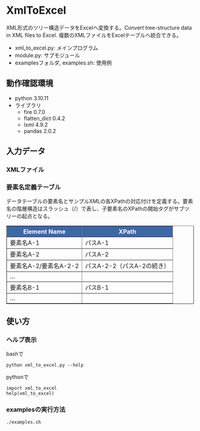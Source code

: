 # XmlToExcel
XML形式のツリー構造データをExcelへ変換する。Convert tree-structure data in XML files to Excel. 複数のXMLファイルをExcelテーブルへ統合できる。

- xml_to_excel.py: メインプログラム
- module.py: サブモジュール
- examplesフォルダ, examples.sh: 使用例

## 動作確認環境
- python 3.10.11
- ライブラリ
  - fire 0.7.0
  - flatten_dict 0.4.2
  - lxml 4.9.2
  - pandas 2.0.2

## 入力データ
### XMLファイル
### 要素名定義テーブル
データテーブルの要素名とサンプルXMLの各XPathの対応付けを定義する。要素名の階層構造はスラッシュ（/）で表し、子要素名のXPathの開始タグがサブツリーの起点となる。

<table border="1" cellspacing="0" cellpadding="5">
  <thead style="background-color:#3f66a7; color:white;">
    <tr>
      <th>Element Name</th>
      <th>XPath</th>
    </tr>
  </thead>
  <tbody>
    <tr>
      <td>要素名A-1</td>
      <td>パスA-1</td>
    </tr>
    <tr>
      <td>要素名A-2</td>
      <td>パスA-2</td>
    </tr>
    <tr>
      <td>要素名A-2/要素名A-2-2</td>
      <td>パスA-2-2（パスA-2の続き）</td>
    </tr>
    <tr>
      <td>…</td>
      <td></td>
    </tr>
    <tr>
      <td>要素名B-1</td>
      <td>パスB-1</td>
    </tr>
    <tr>
      <td>…</td>
      <td></td>
    </tr>
  </tbody>
</table>

## 使い方
### ヘルプ表示
bashで
```
python xml_to_excel.py --help
```
pythonで
```
import xml_to_excel
help(xml_to_excel)
```

### examplesの実行方法
```
./examples.sh
```
